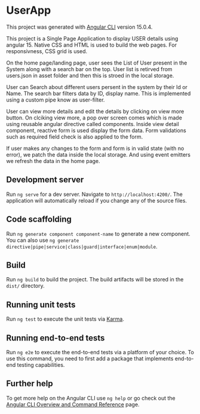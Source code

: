# UserApp

This project was generated with [Angular CLI](https://github.com/angular/angular-cli) version 15.0.4.

This project is a Single Page Application to display USER details using angular 15. Native CSS and HTML is used to build the web pages.
For responsivness, CSS grid is used. 

On the home page/landing page, user sees the List of User present in the System along with a search bar on the top. User list is retirved from users.json in asset folder and then this is stroed in the local storage.

User can Search about different users persent in the system by their Id or Name. 
The search bar filters data by ID, display name. This is implemented using a custom pipe know as user-filter.

User can view more details and edit the details by clicking on view more button. On clciking view more, a pop over screen comes which is made using reusable angular directive called components. Inside view detail component, reactive form is used display the form data. Form validations such as required field check is also applied to the form.

If user makes any changes to the form and form is in valid state (with no error), we patch the data inside the local storage. And using event emitters we refresh the data in the home page.



## Development server

Run `ng serve` for a dev server. Navigate to `http://localhost:4200/`. The application will automatically reload if you change any of the source files.

## Code scaffolding

Run `ng generate component component-name` to generate a new component. You can also use `ng generate directive|pipe|service|class|guard|interface|enum|module`.

## Build

Run `ng build` to build the project. The build artifacts will be stored in the `dist/` directory.

## Running unit tests

Run `ng test` to execute the unit tests via [Karma](https://karma-runner.github.io).

## Running end-to-end tests

Run `ng e2e` to execute the end-to-end tests via a platform of your choice. To use this command, you need to first add a package that implements end-to-end testing capabilities.

## Further help

To get more help on the Angular CLI use `ng help` or go check out the [Angular CLI Overview and Command Reference](https://angular.io/cli) page.
